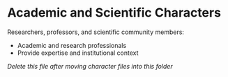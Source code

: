 # Academic and Scientific Characters

Researchers, professors, and scientific community members:

- Academic and research professionals
- Provide expertise and institutional context

*Delete this file after moving character files into this folder*